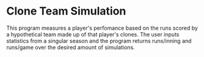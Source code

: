 # Clone Team Simulation

This program measures a player's perfomance based on the runs scored by a hypothetical team made up of that player's clones. The user inputs statistics from a singular season and the program returns runs/inning and runs/game over the desired amount of simulations.
